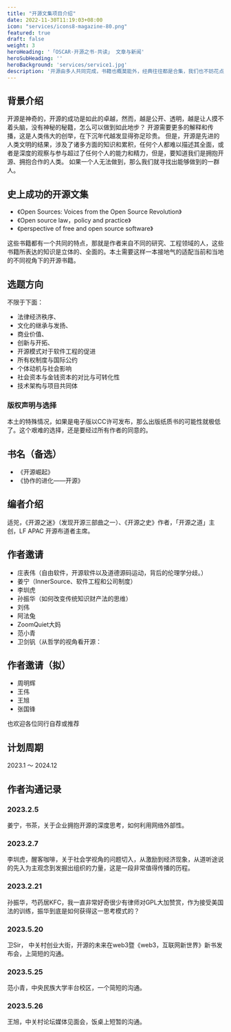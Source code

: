 ```yaml
---
title: "开源文集项目介绍"
date: 2022-11-30T11:19:03+08:00
icon: "services/icons8-magazine-80.png"
featured: true
draft: false
weight: 3
heroHeading: '「OSCAR·开源之书·共读」 文章与新闻'
heroSubHeading: ''
heroBackground: 'services/service1.jpg'
description: '开源由多人共同完成，书籍也概莫能外，经典往往都是合集，我们也不妨花点时间来尝试一番。'
---
```

## 背景介绍

开源是神奇的，开源的成功是如此的卓越，然而，越是公开、透明，越是让人摸不着头脑，没有神秘的秘籍，怎么可以做到如此地步？
开源需要更多的解释和传播，这是人类伟大的创举，在下沉年代越发显得弥足珍贵。
但是，开源是先进的人类文明的结果，涉及了诸多方面的知识和累积，任何个人都难以描述其全面，或者是深度的观察与参与超过了任何个人的能力和精力，但是，要知道我们是拥抱开源、拥抱合作的人类。
如果一个人无法做到，那么我们就寻找出能够做到的一群人。

## 史上成功的开源文集

* 《Open Sources: Voices from the Open Source Revolution》
* 《Open source law，policy and practice》
* 《perspective of free and open source software》

这些书籍都有一个共同的特点，那就是作者来自不同的研究、工程领域的人，这些书籍所表达的知识是立体的、全面的。本土需要这样一本接地气的适配当前和当地的不同视角下的开源书籍。

## 选题方向

不限于下面：

* 法律经济秩序、
* 文化的继承与发扬、
* 商业价值、
* 创新与开拓、
* 开源模式对于软件工程的促进
* 所有权制度与国际公约
* 个体动机与社会影响
* 社会资本与金钱资本的对比与可转化性
* 技术架构与项目共同体
 
### 版权声明与选择

本土的特殊情况，如果是电子版以CC许可发布，那么出版纸质书的可能性就极低了。这个艰难的选择，还是要经过所有作者的同意的。

## 书名（备选）

*  《开源崛起》
* 《协作的进化——开源》


## 编者介绍

适兕，《开源之迷》（发现开源三部曲之一）、《开源之史》作者，「开源之道」主创，LF APAC 开源布道者主席。

## 作者邀请

* 庄表伟（自由软件，开源软件以及道德源码运动，背后的伦理学分歧。）
* 姜宁（InnerSource、软件工程和公司制度）
* 李圳虎
* 孙振华（如何改变传统知识财产法的思维）
* 刘伟
* 阿法兔
* ZoomQuiet大妈
* 范小青
* 卫剑钒（从哲学的视角看开源：

## 作者邀请（拟）


* 周明辉
* 王伟
* 王旭
* 张国锋

也欢迎各位同行自荐或推荐


## 计划周期
2023.1 ～ 2024.12 

## 作者沟通记录

### 2023.2.5

姜宁，书茶，关于企业拥抱开源的深度思考，如何利用网络外部性。

### 2023.2.7

李圳虎，醒客咖啡，关于社会学视角的问题切入，从激励到经济现象，从道听途说的先入为主观念到发掘出组织的力量，这是一段非常值得传播的历程。

### 2023.2.21

孙振华，芍药居KFC，我一直非常好奇很少有律师对GPL大加赞赏，作为接受美国法的训练，振华到底是如何获得这一思考模式的？

### 2023.5.20 

卫Sir， 中关村创业大街，开源的未来在web3暨《web3，互联网新世界》新书发布会，上简短的沟通。

### 2023.5.25

范小青，中央民族大学丰台校区，一个简短的沟通。

### 2023.5.26

王旭，中关村论坛媒体见面会，饭桌上短暂的沟通。
